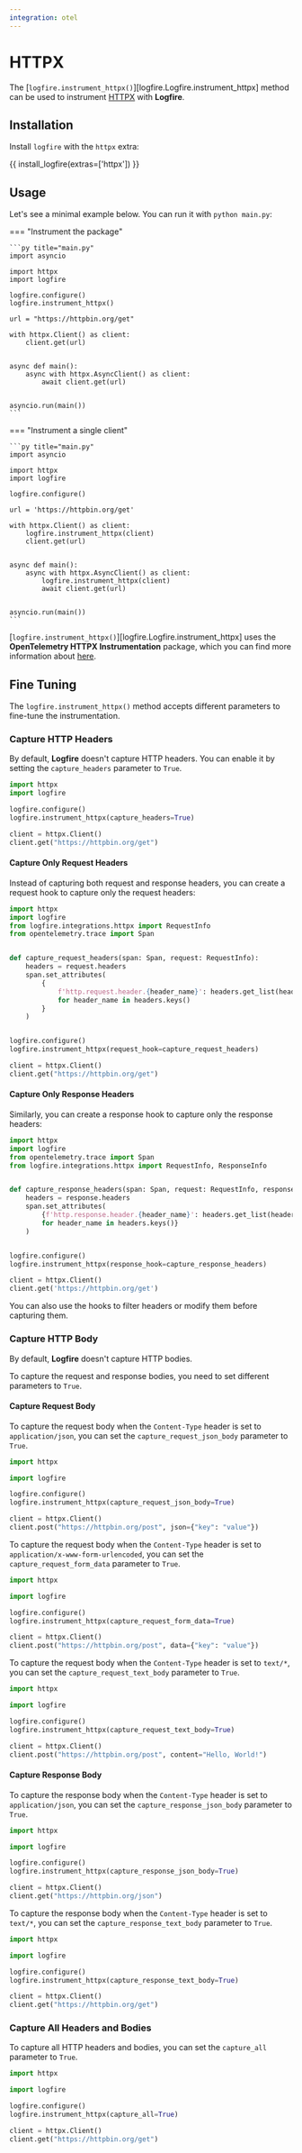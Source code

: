 ```yaml
---
integration: otel
---
```


# HTTPX

The [`logfire.instrument_httpx()`][logfire.Logfire.instrument_httpx] method can be used to instrument [HTTPX][httpx] with **Logfire**.

## Installation

Install `logfire` with the `httpx` extra:

{{ install_logfire(extras=['httpx']) }}

## Usage

Let's see a minimal example below. You can run it with `python main.py`:

=== "Instrument the package"

    ```py title="main.py"
    import asyncio

    import httpx
    import logfire

    logfire.configure()
    logfire.instrument_httpx()

    url = "https://httpbin.org/get"

    with httpx.Client() as client:
        client.get(url)


    async def main():
        async with httpx.AsyncClient() as client:
            await client.get(url)


    asyncio.run(main())
    ```

=== "Instrument a single client"

    ```py title="main.py"
    import asyncio

    import httpx
    import logfire

    logfire.configure()

    url = 'https://httpbin.org/get'

    with httpx.Client() as client:
        logfire.instrument_httpx(client)
        client.get(url)


    async def main():
        async with httpx.AsyncClient() as client:
            logfire.instrument_httpx(client)
            await client.get(url)


    asyncio.run(main())
    ```

[`logfire.instrument_httpx()`][logfire.Logfire.instrument_httpx] uses the
**OpenTelemetry HTTPX Instrumentation** package,
which you can find more information about [here][opentelemetry-httpx].

## Fine Tuning

The `logfire.instrument_httpx()` method accepts different parameters to fine-tune the instrumentation.

### Capture HTTP Headers

By default, **Logfire** doesn't capture HTTP headers. You can enable it by setting the `capture_headers` parameter to `True`.

```py
import httpx
import logfire

logfire.configure()
logfire.instrument_httpx(capture_headers=True)

client = httpx.Client()
client.get("https://httpbin.org/get")
```

#### Capture Only Request Headers

Instead of capturing both request and response headers, you can create a request hook to capture only the request headers:

```py
import httpx
import logfire
from logfire.integrations.httpx import RequestInfo
from opentelemetry.trace import Span


def capture_request_headers(span: Span, request: RequestInfo):
    headers = request.headers
    span.set_attributes(
        {
            f'http.request.header.{header_name}': headers.get_list(header_name)
            for header_name in headers.keys()
        }
    )


logfire.configure()
logfire.instrument_httpx(request_hook=capture_request_headers)

client = httpx.Client()
client.get("https://httpbin.org/get")
```

#### Capture Only Response Headers

Similarly, you can create a response hook to capture only the response headers:

```py
import httpx
import logfire
from opentelemetry.trace import Span
from logfire.integrations.httpx import RequestInfo, ResponseInfo


def capture_response_headers(span: Span, request: RequestInfo, response: ResponseInfo):
    headers = response.headers
    span.set_attributes(
        {f'http.response.header.{header_name}': headers.get_list(header_name)
        for header_name in headers.keys()}
    )


logfire.configure()
logfire.instrument_httpx(response_hook=capture_response_headers)

client = httpx.Client()
client.get('https://httpbin.org/get')
```

You can also use the hooks to filter headers or modify them before capturing them.

### Capture HTTP Body

By default, **Logfire** doesn't capture HTTP bodies.

To capture the request and response bodies, you need to set different parameters to `True`.

#### Capture Request Body

To capture the request body when the `Content-Type` header is set to `application/json`, you can set
the `capture_request_json_body` parameter to `True`.

```py
import httpx

import logfire

logfire.configure()
logfire.instrument_httpx(capture_request_json_body=True)

client = httpx.Client()
client.post("https://httpbin.org/post", json={"key": "value"})
```

To capture the request body when the `Content-Type` header is set to `application/x-www-form-urlencoded`, you can set
the `capture_request_form_data` parameter to `True`.

```py
import httpx

import logfire

logfire.configure()
logfire.instrument_httpx(capture_request_form_data=True)

client = httpx.Client()
client.post("https://httpbin.org/post", data={"key": "value"})
```

To capture the request body when the `Content-Type` header is set to `text/*`, you can set
the `capture_request_text_body` parameter to `True`.

```py
import httpx

import logfire

logfire.configure()
logfire.instrument_httpx(capture_request_text_body=True)

client = httpx.Client()
client.post("https://httpbin.org/post", content="Hello, World!")
```

#### Capture Response Body

To capture the response body when the `Content-Type` header is set to `application/json`, you can set
the `capture_response_json_body` parameter to `True`.

```py
import httpx

import logfire

logfire.configure()
logfire.instrument_httpx(capture_response_json_body=True)

client = httpx.Client()
client.get("https://httpbin.org/json")
```

To capture the response body when the `Content-Type` header is set to `text/*`, you can set
the `capture_response_text_body` parameter to `True`.

```py
import httpx

import logfire

logfire.configure()
logfire.instrument_httpx(capture_response_text_body=True)

client = httpx.Client()
client.get("https://httpbin.org/get")
```

### Capture All Headers and Bodies

To capture all HTTP headers and bodies, you can set the `capture_all` parameter to `True`.

```py
import httpx

import logfire

logfire.configure()
logfire.instrument_httpx(capture_all=True)

client = httpx.Client()
client.get("https://httpbin.org/get")
```

[httpx]: https://www.python-httpx.org/
[opentelemetry-httpx]: https://opentelemetry-python-contrib.readthedocs.io/en/latest/instrumentation/httpx/httpx.html
